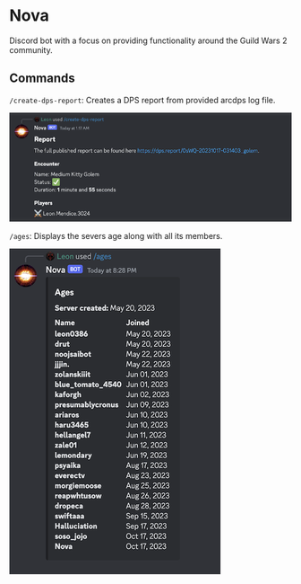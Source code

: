 # Nova

Discord bot with a focus on providing functionality around the Guild Wars 2 community.

## Commands

`/create-dps-report`: Creates a DPS report from provided arcdps log file.

![](assets/dps-report-image.png)

`/ages`: Displays the severs age along with all its members.

![](assets/ages-image.png)

